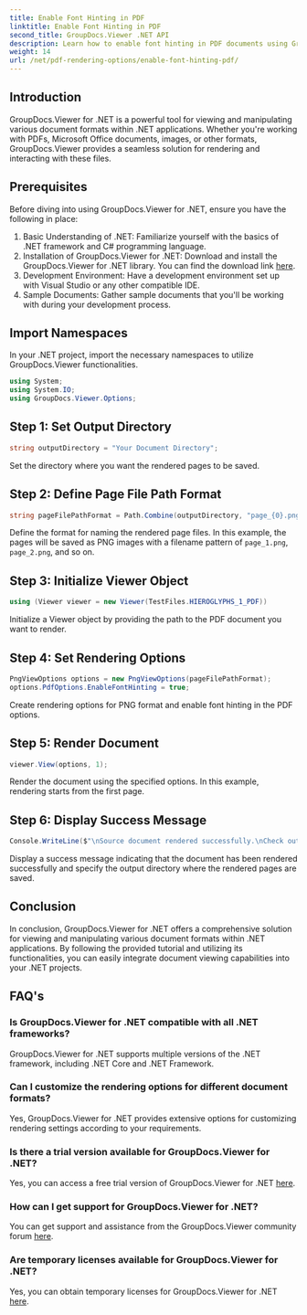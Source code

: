 ```yaml
---
title: Enable Font Hinting in PDF
linktitle: Enable Font Hinting in PDF
second_title: GroupDocs.Viewer .NET API
description: Learn how to enable font hinting in PDF documents using GroupDocs.Viewer for .NET. Follow our step-by-step tutorial for seamless integration.
weight: 14
url: /net/pdf-rendering-options/enable-font-hinting-pdf/
---
```

## Introduction
GroupDocs.Viewer for .NET is a powerful tool for viewing and manipulating various document formats within .NET applications. Whether you're working with PDFs, Microsoft Office documents, images, or other formats, GroupDocs.Viewer provides a seamless solution for rendering and interacting with these files.
## Prerequisites
Before diving into using GroupDocs.Viewer for .NET, ensure you have the following in place:
1. Basic Understanding of .NET: Familiarize yourself with the basics of .NET framework and C# programming language.
2. Installation of GroupDocs.Viewer for .NET: Download and install the GroupDocs.Viewer for .NET library. You can find the download link [here](https://releases.groupdocs.com/viewer/net/).
3. Development Environment: Have a development environment set up with Visual Studio or any other compatible IDE.
4. Sample Documents: Gather sample documents that you'll be working with during your development process.

## Import Namespaces
In your .NET project, import the necessary namespaces to utilize GroupDocs.Viewer functionalities.

```csharp
using System;
using System.IO;
using GroupDocs.Viewer.Options;
```
## Step 1: Set Output Directory
```csharp
string outputDirectory = "Your Document Directory";
```
Set the directory where you want the rendered pages to be saved.
## Step 2: Define Page File Path Format
```csharp
string pageFilePathFormat = Path.Combine(outputDirectory, "page_{0}.png");
```
Define the format for naming the rendered page files. In this example, the pages will be saved as PNG images with a filename pattern of `page_1.png`, `page_2.png`, and so on.
## Step 3: Initialize Viewer Object
```csharp
using (Viewer viewer = new Viewer(TestFiles.HIEROGLYPHS_1_PDF))
```
Initialize a Viewer object by providing the path to the PDF document you want to render.
## Step 4: Set Rendering Options
```csharp
PngViewOptions options = new PngViewOptions(pageFilePathFormat);
options.PdfOptions.EnableFontHinting = true;
```
Create rendering options for PNG format and enable font hinting in the PDF options.
## Step 5: Render Document
```csharp
viewer.View(options, 1);
```
Render the document using the specified options. In this example, rendering starts from the first page.
## Step 6: Display Success Message
```csharp
Console.WriteLine($"\nSource document rendered successfully.\nCheck output in {outputDirectory}.");
```
Display a success message indicating that the document has been rendered successfully and specify the output directory where the rendered pages are saved.

## Conclusion
In conclusion, GroupDocs.Viewer for .NET offers a comprehensive solution for viewing and manipulating various document formats within .NET applications. By following the provided tutorial and utilizing its functionalities, you can easily integrate document viewing capabilities into your .NET projects.
## FAQ's
### Is GroupDocs.Viewer for .NET compatible with all .NET frameworks?
GroupDocs.Viewer for .NET supports multiple versions of the .NET framework, including .NET Core and .NET Framework.
### Can I customize the rendering options for different document formats?
Yes, GroupDocs.Viewer for .NET provides extensive options for customizing rendering settings according to your requirements.
### Is there a trial version available for GroupDocs.Viewer for .NET?
Yes, you can access a free trial version of GroupDocs.Viewer for .NET [here](https://releases.groupdocs.com/).
### How can I get support for GroupDocs.Viewer for .NET?
You can get support and assistance from the GroupDocs.Viewer community forum [here](https://forum.groupdocs.com/c/viewer/9).
### Are temporary licenses available for GroupDocs.Viewer for .NET?
Yes, you can obtain temporary licenses for GroupDocs.Viewer for .NET [here](https://purchase.groupdocs.com/temporary-license/).

